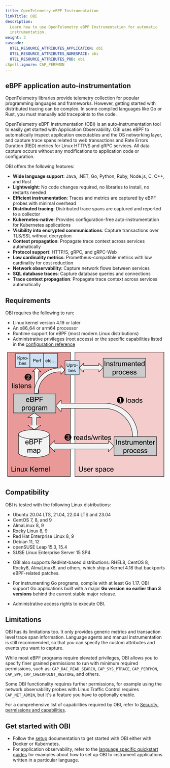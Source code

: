 ```yaml
---
title: OpenTelemetry eBPF Instrumentation
linkTitle: OBI
description:
  Learn how to use OpenTelemetry eBPF Instrumentation for automatic
  instrumentation.
weight: 3
cascade:
  OTEL_RESOURCE_ATTRIBUTES_APPLICATION: obi
  OTEL_RESOURCE_ATTRIBUTES_NAMESPACE: obi
  OTEL_RESOURCE_ATTRIBUTES_POD: obi
cSpell:ignore: CAP_PERFMON
---
```


## eBPF application auto-instrumentation

OpenTelemetry libraries provide telemetry collection for popular programming
languages and frameworks. However, getting started with distributed tracing can
be complex. In some compiled languages like Go or Rust, you must manually add
tracepoints to the code.

OpenTelemetry eBPF Instrumentation (OBI) is an auto-instrumentation tool to
easily get started with Application Observability. OBI uses eBPF to
automatically inspect application executables and the OS networking layer, and
capture trace spans related to web transactions and Rate Errors Duration (RED)
metrics for Linux HTTP/S and gRPC services. All data capture occurs without any
modifications to application code or configuration.

OBI offers the following features:

- **Wide language support**: Java, .NET, Go, Python, Ruby, Node.js, C, C++, and
  Rust
- **Lightweight**: No code changes required, no libraries to install, no
  restarts needed
- **Efficient instrumentation**: Traces and metrics are captured by eBPF probes
  with minimal overhead
- **Distributed tracing**: Distributed trace spans are captured and reported to
  a collector
- **Kubernetes-native**: Provides configuration-free auto-instrumentation for
  Kubernetes applications
- **Visibility into encrypted communications**: Capture transactions over
  TLS/SSL without decryption
- **Context propagation**: Propagate trace context across services automatically
- **Protocol support**: HTTP/S, gRPC, and gRPC-Web
- **Low cardinality metrics**: Prometheus-compatible metrics with low
  cardinality for cost reduction
- **Network observability**: Capture network flows between services
- **SQL database traces**: Capture database queries and connections
- **Trace context propagation**: Propagate trace context across services
  automatically

## Requirements

OBI requires the following to run:

- Linux kernel version 4.19 or later
- An x86_64 or arm64 processor
- Runtime support for eBPF (most modern Linux distributions)
- Administrative privileges (root access) or the specific capabilities listed in
  the [configuration reference](security/)

![OBI eBPF architecture](./ebpf-arch.svg)

## Compatibility

OBI is tested with the following Linux distributions:

- Ubuntu 20.04 LTS, 21.04, 22.04 LTS and 23.04
- CentOS 7, 8, and 9
- AlmaLinux 8, 9
- Rocky Linux 8, 9
- Red Hat Enterprise Linux 8, 9
- Debian 11, 12
- openSUSE Leap 15.3, 15.4
- SUSE Linux Enterprise Server 15 SP4

* OBI also supports RedHat-based distributions: RHEL8, CentOS 8, Rocky8,
  AlmaLinux8, and others, which ship a Kernel 4.18 that backports eBPF-related
  patches.

* For instrumenting Go programs, compile with at least Go 1.17. OBI support Go
  applications built with a major **Go version no earlier than 3 versions**
  behind the current stable major release.
* Administrative access rights to execute OBI.

## Limitations

OBI has its limitations too. It only provides generic metrics and transaction
level trace span information. Language agents and manual instrumentation is
still recommended, so that you can specify the custom attributes and events you
want to capture.

While most eBPF programs require elevated privileges, OBI allows you to specify
finer grained permissions to run with minimum required permissions, such as:
`CAP_DAC_READ_SEARCH`, `CAP_SYS_PTRACE`, `CAP_PERFMON`, `CAP_BPF`,
`CAP_CHECKPOINT_RESTORE`, and others.

Some OBI functionality requires further permissions, for example using the
network observability probes with Linux Traffic Control requires
`CAP_NET_ADMIN`, but it's a feature you have to optionally enable.

For a comprehensive list of capabilities required by OBI, refer to
[Security, permissions and capabilities](security/).

## Get started with OBI

- Follow the [setup](setup/) documentation to get started with OBI either with
  Docker or Kubernetes.
- For application observability, refer to the
  [language specific quickstart guides](quickstart/) for examples about how to
  set up OBI to instrument applications written in a particular language.
